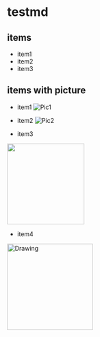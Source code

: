 # testmd

## items

* item1
* item2
* item3

## items with picture

* item1
![Pic1](https://www.linux.org/styles/uix/uix/logo.png?raw=true)

* item2
![Pic2](https://user-images.githubusercontent.com/1629853/32491094-b39abb34-c3b5-11e7-897a-1bb60ea8abcf.png?raw=true)

* item3
<img src="https://user-images.githubusercontent.com/642120/32525254-d600206a-c423-11e7-8e14-81d16ae5021b.png" height="187" width="180p" />

* item4
 <img src="https://user-images.githubusercontent.com/642120/32525254-d600206a-c423-11e7-8e14-81d16ae5021b.png" alt="Drawing" width= "200" height="200" />

